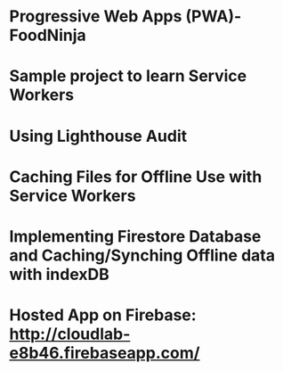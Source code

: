 # Progressive Web Apps (PWA)-FoodNinja

# Sample project to learn Service Workers

# Using Lighthouse Audit

# Caching Files for Offline Use with Service Workers

# Implementing Firestore Database and Caching/Synching Offline data with indexDB

# Hosted App on Firebase:  http://cloudlab-e8b46.firebaseapp.com/
